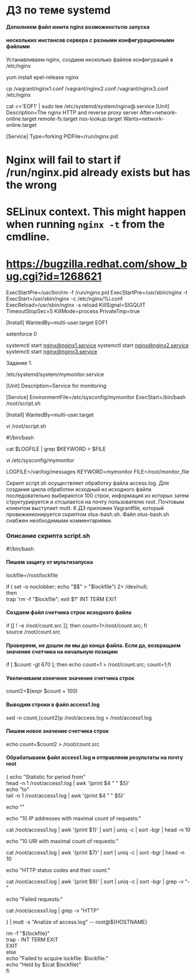 # ДЗ по теме systemd

#### Дополняем файл юнита nginx возможностьтю запуска
#### нескольких инстансов сервера с разными конфигурационными файлами

Устанавливаем nginx, создаем несколько файлов конфигураций в /etc/nginx  

yum install epel-release nginx

cp /vagrant/nginx1.conf /vagrant/nginx2.conf /vagrant/nginx3.conf /etc/nginx

cat <<'EOF1' | sudo tee /etc/systemd/system/nginx@.service
[Unit]
Description=The nginx HTTP and reverse proxy server
After=network-online.target remote-fs.target nss-lookup.target
Wants=network-online.target

[Service]
Type=forking
PIDFile=/run/nginx.pid
# Nginx will fail to start if /run/nginx.pid already exists but has the wrong
# SELinux context. This might happen when running `nginx -t` from the cmdline.
# https://bugzilla.redhat.com/show_bug.cgi?id=1268621
ExecStartPre=/usr/bin/rm -f /run/nginx.pid
ExecStartPre=/usr/sbin/nginx -t
ExecStart=/usr/sbin/nginx -c /etc/nginx/%i.conf
ExecReload=/usr/sbin/nginx -s reload
KillSignal=SIGQUIT
TimeoutStopSec=5
KillMode=process
PrivateTmp=true

[Install]
WantedBy=multi-user.target
EOF1

setenforce 0

systemctl start nginx@nginx1.service
systemctl start nginx@nginx2.service
systemctl start nginx@nginx3.service




Задание 1.

/etc/systemd/system/mymonitor.service

[Unit]
Description=Service for monitoring

[Service]
EnvironmentFile=/etc/sysconfig/mymonitor
ExecStart=/bin/bash /root/script.sh

[Install]
WantedBy=multi-user.target

vi /root/script.sh

#!/bin/bash

cat $LOGFILE | grep $KEYWORD > $FILE

vi /etc/sysconfig/mymonitor

LOGFILE=/var/log/messages
KEYWORD=mymonitor
FILE=/root/monitor_file










Скрипт script.sh осуществляет обработку файла access.log. Для создания
цикла обработки исходный из исходного файла последовательно выбираются
100 строк, информация из которых затем структурируется и отсылается на
почту пользователю root. Почтовым клиентом выступает mutt. К ДЗ приложен
Vagrantfile, который провижинионируется скриптом otus-bash.sh.
Файл otus-bash.sh снабжен необходимыми комментариями.

### Описание скрипта script.sh

#!/bin/bash

#### Пишем защиту от мультизапуска

lockfile=/root/lockfile

if ( set -o noclobber; echo "$$" > "$lockfile") 2> /dev/null;   
then  
  trap 'rm -f "$lockfile"; exit $?' INT TERM EXIT  

#### Создаем файл счетчика строк исходного файла  

  if [[ ! -e /root/count.src ]]; then count=1>/root/count.src; fi  
  source /root/count.src  

#### Проверяем, не дошли ли мы до конца файла. Если да, возвращаем значение счетчика на начальную позицию

  if [ $count -gt 670 ]; then echo count=1 > /root/count.src; count=1;fi  

#### Увеличиваем конечное значение счетчика строк

  count2=$(expr $count + 100)

#### Выводим строки в файл access1.log 

  sed -n $count,${count2}p /root/access.log > /root/access1.log

#### Пишем новое значение счетчика строк

  echo count=$count2 > /root/count.src


#### Обрабатываем файл access1.log и отправляем результаты на почту root 
  {
  echo "Statistic for period from"  
  head -n 1 /root/access1.log | awk '{print $4 " " $5}'  
  echo "to"  
  tail -n 1 /root/access1.log | awk '{print $4 " " $5}'  

  echo ""  

  echo "10 IP addresses with maximal count of requests:"  

  cat /root/access1.log | awk '{print $1}' | sort | uniq -c | sort -bgr | head -n 10  

  echo "10 URI with maximal count of requests:"  

  cat /root/access1.log | awk '{print $7}' | sort | uniq -c | sort -bgr | head -n 10  

  echo "HTTP status codes and their count:"  

  cat /root/access1.log | awk '{print $9}' | sort | uniq -c | sort -bgr | grep -v "-"  
  
  echo "Failed requests:"  
  
  cat /root/access1.log | grep -v "HTTP"  

  } | mutt -s "Analize of access.log" -- root@${HOSTNAME}  


  rm -f "${lockfile}"  
  trap - INT TERM EXIT  
 EXIT  
else    
  echo "Failed to acquire lockfile: $lockfile."  
  echo "Held by $(cat $lockfile)"  
fi  

